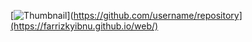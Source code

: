 [![Thumbnail](https://github.com/farrizkyibnu/web/blob/main/Frame%20960.png)](https://github.com/username/repository](https://farrizkyibnu.github.io/web/)
